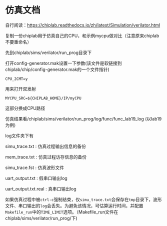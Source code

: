 # 仿真文档

自行阅读：https://chiplab.readthedocs.io/zh/latest/Simulation/verilator.html

复制一份chiplab用于仿真自己的CPU，和示例mycpu做对比（注意原来chiplab不要重命名）

先到chiplab/sims/verilator/run_prog目录下

打开config-generator.mak设置一下参数(该文件是软链接到chiplab/chip/config-generator.mak的一个文件指针)

```
CPU_2CMT=y
```

用来打开双发射

```
MYCPU_SRC=${CHIPLAB_HOME}/IP/myCPU
```

这部分换成CPU路径

仿真结果看/chiplab/sims/verilator/run_prog/log/func/func_lab19_log (以lab19为例)

log文件夹下有

simu_trace.txt : 仿真过程输出信息的备份

mem_trace.txt : 仿真过程访存信息的备份

simu_trace.fst : 仿真波形文件

uart_output.txt : 假串口输出log

uart_output.txt.real : 真串口输出log

如果仿真过程中被`ctrl-c`强制结束，仅`simu_trace.txt`会保存在`tmp`目录下，波形文件、串口输出的`log`会丢失。为避免该情况，可估算运行时间，并配置`Makefile_run`中的`TIME_LIMIT`选项。（Makefile_run文件在chiplab/sims/verilator/run_prog/下)
